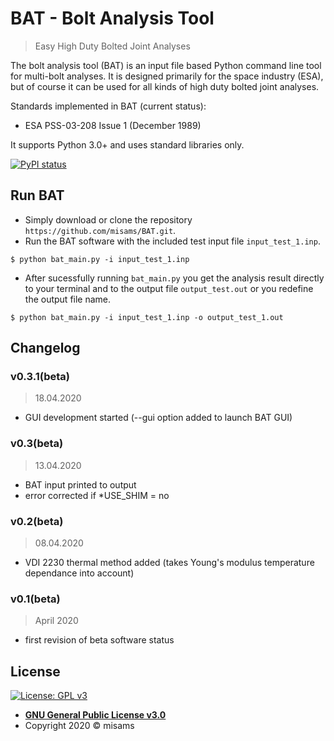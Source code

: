 # BAT - Bolt Analysis Tool
> Easy High Duty Bolted Joint Analyses

The bolt analysis tool (BAT) is an input file based Python command line tool for multi-bolt analyses. It is designed primarily for the space industry (ESA), but of course it can be used for all kinds of high duty bolted joint analyses.

Standards implemented in BAT (current status):
- ESA PSS-03-208 Issue 1 (December 1989)

It supports Python 3.0+ and uses standard libraries only.

[![PyPI status](https://img.shields.io/pypi/status/ansicolortags.svg)](https://pypi.python.org/pypi/ansicolortags/)

## Run BAT
 
- Simply download or clone the repository `https://github.com/misams/BAT.git`.
- Run the BAT software with the included test input file `input_test_1.inp`.
```shell
$ python bat_main.py -i input_test_1.inp
```
- After sucessfully running `bat_main.py` you get the analysis result directly to your terminal and to the output file `output_test.out` or you redefine the output file name.
```shell
$ python bat_main.py -i input_test_1.inp -o output_test_1.out
```
## Changelog
### v0.3.1(beta)
>18.04.2020
- GUI development started (--gui option added to launch BAT GUI)

### v0.3(beta)
>13.04.2020
- BAT input printed to output
- error corrected if *USE_SHIM = no

### v0.2(beta)
>08.04.2020
- VDI 2230 thermal method added (takes Young's modulus temperature dependance into account)

### v0.1(beta)
>April 2020
- first revision of beta software status

## License

[![License: GPL v3](https://img.shields.io/badge/License-GPLv3-blue.svg)](https://www.gnu.org/licenses/gpl-3.0)

- **[GNU General Public License v3.0](https://www.gnu.org/licenses/gpl-3.0.txt)**
- Copyright 2020 © misams